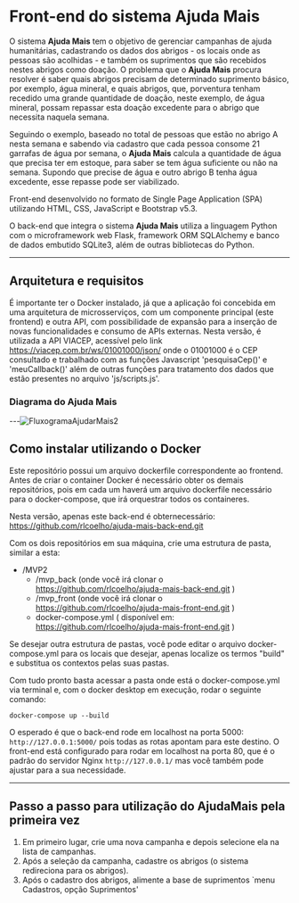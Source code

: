 # Front-end do sistema Ajuda Mais

O sistema **Ajuda Mais** tem o objetivo de gerenciar campanhas de ajuda humanitárias, cadastrando os dados dos abrigos - os locais onde as pessoas são acolhidas - e também os suprimentos que são recebidos nestes abrigos como doação. O problema que o **Ajuda Mais** procura resolver é saber quais abrigos precisam de determinado suprimento básico, por exemplo, água mineral, e quais abrigos, que, porventura tenham recedido uma grande quantidade de doação, neste exemplo, de água mineral, possam repassar esta doação excedente para o abrigo que necessita naquela semana.

Seguindo o exemplo, baseado no total de pessoas que estão no abrigo A nesta semana e sabendo via cadastro que cada pessoa consome 21 garrafas de água por semana, o **Ajuda Mais** calcula a quantidade de água que precisa ter em estoque, para saber se tem água suficiente ou não na semana. Supondo que precise de água e outro abrigo B tenha água excedente, esse repasse pode ser viabilizado.

Front-end desenvolvido no formato de Single Page Application (SPA) utilizando HTML, CSS, JavaScript e Bootstrap v5.3. 

O back-end que integra o sistema **Ajuda Mais** utiliza a linguagem Python com o microframework web Flask, framework ORM SQLAlchemy e banco de dados embutido SQLite3, além de outras bibliotecas do Python.

---
## Arquitetura e requisitos

É importante ter o Docker instalado, já que a aplicação foi concebida em uma arquitetura de microsserviços, com um componente principal (este frontend) e outra API, com possibilidade de expansão para a inserção de novas funcionalidades e consumo de APIs externas. Nesta versão, é utilizada a API VIACEP, acessível pelo link https://viacep.com.br/ws/01001000/json/ onde o 01001000 é o CEP consultado e trabalhado com as funções Javascript 'pesquisaCep()' e 'meuCallback()' além de outras funções para tratamento dos dados que estão presentes no arquivo 'js/scripts.js'.

### Diagrama do Ajuda Mais

---![FluxogramaAjudarMais2](https://github.com/user-attachments/assets/34222858-d2ec-4eea-9039-6f858c609528)

## Como instalar utilizando o Docker

Este repositório possui um arquivo dockerfile correspondente ao frontend. Antes de criar o container Docker é necessário obter os demais repositórios, pois em cada um haverá um arquivo dockerfile necessário para o docker-compose, que irá orquestrar todos os containeres.

Nesta versão, apenas este back-end é obternecessário: https://github.com/rlcoelho/ajuda-mais-back-end.git 

Com os dois repositórios em sua máquina, crie uma estrutura de pasta, similar a esta:

- /MVP2
  - /mvp_back (onde você irá clonar o https://github.com/rlcoelho/ajuda-mais-back-end.git ) 
  - /mvp_front (onde você irá clonar o https://github.com/rlcoelho/ajuda-mais-front-end.git ) 
  - docker-compose.yml ( disponível em: https://github.com/rlcoelho/ajuda-mais-front-end.git )

Se desejar outra estrutura de pastas, você pode editar o arquivo docker-compose.yml para os locais que desejar, apenas localize os termos "build" e substitua os contextos pelas suas pastas.

Com tudo pronto basta acessar a pasta onde está o docker-compose.yml via terminal e, com o docker desktop em execução, rodar o seguinte comando:

`docker-compose up --build`

O esperado é que o back-end rode em localhost na porta 5000: `http://127.0.0.1:5000/` pois todas as rotas apontam para este destino. O front-end está configurado para rodar em localhost na porta 80, que é o padrão do servidor Nginx `http://127.0.0.1/` mas você também pode ajustar para a sua necessidade.

---
## Passo a passo para utilização do AjudaMais pela primeira vez

1. Em primeiro lugar, crie uma nova campanha e depois selecione ela na lista de campanhas.
2. Após a seleção da campanha, cadastre os abrigos (o sistema redireciona para os abrigos).
3. Após o cadastro dos abrigos, alimente a base de suprimentos `menu Cadastros, opção Suprimentos' 


